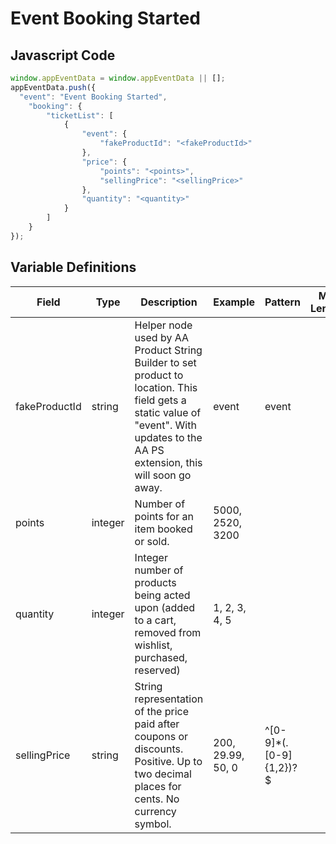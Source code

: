 # Event Booking Started

### 

## Javascript Code
```js
window.appEventData = window.appEventData || [];
appEventData.push({
  "event": "Event Booking Started",
    "booking": {
        "ticketList": [
            {
                "event": {
                    "fakeProductId": "<fakeProductId>"
                },
                "price": {
                    "points": "<points>",
                    "sellingPrice": "<sellingPrice>"
                },
                "quantity": "<quantity>"
            }
        ]
    }
});
```

## Variable Definitions

|Field|Type|Description|Example|Pattern|Min Length|Max Length|Minimum|Maximum|Multiple Of|
| --- | --- | --- | --- | --- | --- | --- | --- | --- | --- |
|fakeProductId|string|Helper node used by AA Product String Builder to set product to location. This field gets a static value of "event".  With updates to the AA PS extension, this will soon go away.|event|event||||||
|points|integer|Number of points for an item booked or sold.|5000, 2520, 3200|||||||
|quantity|integer|Integer number of products being acted upon \(added to a cart, removed from wishlist, purchased, reserved\)|1, 2, 3, 4, 5||||1|||
|sellingPrice|string|String representation of the price paid after coupons or discounts. Positive. Up to two decimal places for cents. No currency symbol.|200, 29.99, 50, 0|^[0-9]*(\.[0-9]{1,2})?$||||||
